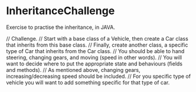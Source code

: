 # InheritanceChallenge
Exercise to practise the inheritance, in JAVA.

  // Challenge.
        // Start with a base class of a Vehicle, then create a Car class that inherits from this base class.
        // Finally, create another class, a specific type of Car that inherits from the Car class.
        // You should be able to hand steering, changing gears, and moving (speed in other words).
        // You will want to decide where to put the appropriate state and behaviours (fields and methods).
        // As mentioned above, changing gears, increasing/decreasing speed should be included.
        // For you specific type of vehicle you will want to add something specific for that type of car.
